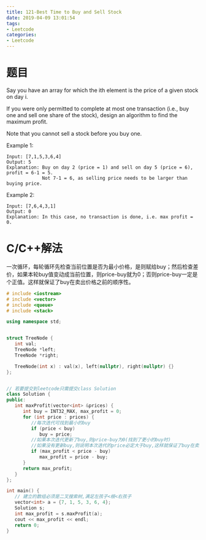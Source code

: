 ```yaml
---
title: 121-Best Time to Buy and Sell Stock
date: 2019-04-09 13:01:54
tags:
- Leetcode
categories:
- Leetcode
---
```


# 题目
Say you have an array for which the ith element is the price of a given stock on day i.

If you were only permitted to complete at most one transaction (i.e., buy one and sell one share of the stock), design an algorithm to find the maximum profit.

Note that you cannot sell a stock before you buy one.

Example 1:
```
Input: [7,1,5,3,6,4]
Output: 5
Explanation: Buy on day 2 (price = 1) and sell on day 5 (price = 6), profit = 6-1 = 5.
             Not 7-1 = 6, as selling price needs to be larger than buying price.
```

Example 2:
```
Input: [7,6,4,3,1]
Output: 0
Explanation: In this case, no transaction is done, i.e. max profit = 0.
```
# C/C++解法
一次循环，每轮循环先检查当前位置是否为最小价格，是则赋给buy；然后检查差价，如果本轮buy值变动成当前位置，则price-buy就为0；否则price-buy一定是个正值。这样就保证了buy在卖出价格之前的顺序性。
```cpp
# include <iostream>
# include <vector>
# include <queue>
# include <stack>

using namespace std;


struct TreeNode {
   int val;
   TreeNode *left;
   TreeNode *right;

   TreeNode(int x) : val(x), left(nullptr), right(nullptr) {}
};


// 若要提交到leetcode只需提交class Solution
class Solution {
public:
   int maxProfit(vector<int> &prices) {
      int buy = INT32_MAX, max_profit = 0;
      for (int price : prices) {
         //每次迭代可找到最小的buy
         if (price < buy)
            buy = price;
         //如果本次迭代更新了buy,则price-buy为0(找到了更小的buy时)
         //如果没有更新buy,则说明本次迭代的price必定大于buy,这样就保证了buy在卖出价格之前的顺序性
         if (max_profit < price - buy)
            max_profit = price - buy;
      }
      return max_profit;
   }
};

int main() {
   // 建立的数组必须是二叉搜索树,满足左孩子<根<右孩子
   vector<int> a = {7, 1, 5, 3, 6, 4};
   Solution s;
   int max_profit = s.maxProfit(a);
   cout << max_profit << endl;
   return 0;
}
```